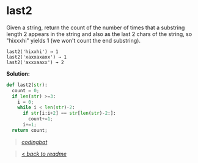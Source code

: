 # last2

Given a string, return the count of the number of times that a substring length 2 appears in the string and also as the last 2 chars of the string, so "hixxxhi" yields 1 (we won't count the end substring).

```
last2('hixxhi') → 1
last2('xaxxaxaxx') → 1
last2('axxxaaxx') → 2
```

**Solution:**

```python
def last2(str):
  count = 0;
  if len(str) >=3:
    i = 0;
    while i < len(str)-2:
      if str[i:i+2] == str[len(str)-2:]:
        count+=1;
      i+=1;
  return count;
```

> _[codingbat](https://codingbat.com/prob/p145834)_

> [< _back to readme_](FINDREPLACEREADME)